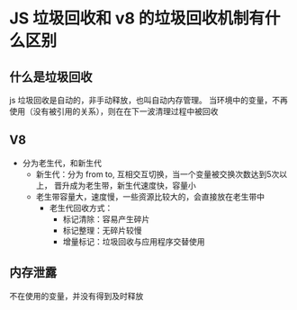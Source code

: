 # JS 垃圾回收和 v8 的垃圾回收机制有什么区别

## 什么是垃圾回收
js 垃圾回收是自动的，非手动释放，也叫自动内存管理。
当环境中的变量，不再使用（没有被引用的关系），则在在下一波清理过程中被回收

## V8

- 分为老生代，和新生代
  - 新生代：分为 from  to, 互相交互切换，当一个变量被交换次数达到5次以上， 晋升成为老生带，新生代速度快，容量小
  - 老生带容量大，速度慢，一些资源比较大的，会直接放在老生带中
    - 老生代回收方式：
      - 标记清除：容易产生碎片
      - 标记整理：无碎片较慢
      - 增量标记：垃圾回收与应用程序交替使用

## 内存泄露
不在使用的变量，并没有得到及时释放